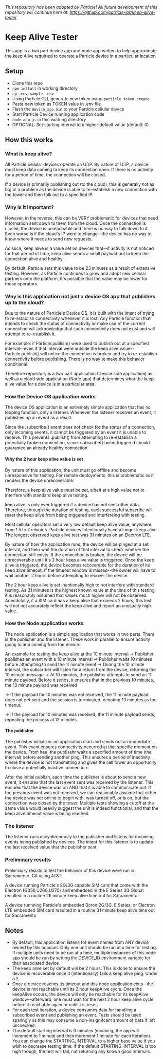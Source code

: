 *This repository has been adopted by Particle! All future development of this repository will continue here at: https://github.com/particle-iot/keep-alive-tester*

# Keep Alive Tester

This app is a two part device app and node app written to help approximate the keep Alive requiried to operate a Particle device in a partiicular location


## Setup
- Clone this repo
- `npm install` in working directory
- `cp .env.sample .env`
- Using Particle CLI, generate new token using `particle token create`
- Paste new token as TOKEN value in .env file
- Flash the `device_app.bin` to your Particle cellular device
- Start Particle Device running application code
- `node app.js` in this working directory
- OPTIONAL: Set starting interval to a higher default value (default: 0)

## How this works

### What is keep alive?

All Particle cellular devices operate on UDP. By nature of UDP, a device must keep data coming to keep its connection open. If there is no activiity for a period of time, the connection will be closed. 

If a device is primarily publishing out (to the cloud), this is generally not as big of a problem as the device is able to re-establish a new connection with the tower and then talk out to a specified IP. 

### Why is it important?

However, in the reverse, this can be VERY problematic for devices that need information sent down to them from the cloud. Once the connection is closed, the device is unreachable and there is no way to talk down to it. Even worse is if the cloud's IP were to change--the device has no way to know where it needs to send new requests.

As such, keep alive is a value set on devices that--if activity is not noticed for that period of time, keep alive sends a small payload out to keep the connection alive and healthy.

By default, Particle sets this value to be 23 minutes as a result of extensive testing. However, as Particle continues to grow and adopt new cellular partners onto the platform, it's possible that the value may be lower for these operators.

### Why is this application not just a device OS app that publishes up to the cloud?

Due to the nature of Particle's Device OS, it is built with the intent of trying to re-establish connectivity whenever it is lost. Any Particle function that intends to check the status of connectivity or make use of the current connection will acknowledge that such connectivity does not exist and will attempt to re-establish it.

For example: if Particle.publish() were used to publish out at a specified interval--even if that interval were outside the keep alive value--Particle.publish() will notice the connection is broken and try to re-establish connectivity before publishing. There is no way to make this behavior conditional.

Therefore repository is a two part application (Device side application) as well as a cloud side application (Node app) that determines what the keep alive value for a device is in a particular area.

### How the Device OS application works

The device OS application is an extremely simple application that has no looping function, only a listener. Whenever the listener receives an event, it publishes up an event as a result. 

Since the .subscribe() event does not check for the status of a connection, only incoming events, it cannot be triggered by an event it is unable to receive. This prevents .publish() from attempting to re-establish a potentially broken connection, since .subscribe() being triggered should guarantee an already healthy connection.

#### Why the 2 hour keep alive value is set

By nature of this application, the unit must go offline and become unresponsive for testing. For remote deployments, this is problematic as it renders the device unrecoverable.

Therefore, a keep alive value must be set, albeit at a high value not to interfere with standard keep alive testing. 

keep alive is only ever triggered if a device has not sent other data. Therefore, through the duration of testing, each successful subscribe will reset the keep alive from being triggered and interfereing with testing.

Most cellular operators set a very low default keep alive value, anywhere from 1.5 to 7 minutes. Particle devices intentionally have a longer keep alive. The longest observed keep alive test was 31 minutes on an Electron LTE.

By nature of how the application runs, the device will be pinged at a set interval, and then wait the duration of that interval to check whether the connection still exists. If the connection is broken, the device will be unrecoverable until it's 2 hour keep alive value is triggered. Once the keep alive is triggered, the device becomes recoverable for the duration of its keep alive timeout. If the timeout window is missed--the owner will have to wait another 2 hours before attempting to recover the device.

The 2 hour keep alive is set inentionally high to not interfere with standard testing. As 31 minutes is the highest known value at the time of this testing, it is reasonably assumed that values much higher will not be observed. Anecdotally, if a SIM card has a keep alive that exceeds 2 hours, this test will not not accurately reflect the keep alive and report an unusually high value.


### How the Node application works

The node application is a simple application that works in two parts. There is the publisher and the listener. These work in parallel to ensure activity going to and coming from the device.

An example for testing the keep alive at the 10 minute interval
-> Publisher publishes an event with a 10 minute interval
-> Publisher waits 10 minutes before attempting to send the 11 minute event
-> During the 10 minute interval, the subscriber will listen for a return from the device, returning the 10 minute message
-> At 10 minutes, the publisher attempts to send an 11 minute payload. Before it sends, it ensures that in the previous 10 minutes, the 10 minute payload was received

-> If the payload for 10 minutes was not received, the 11 minute payload does not get sent and the session is terminated, denoting 10 minutes as the timeout.

-> If the payload for 10 minutes was received, the 11 minute payload sends, repeating the process at 12 minutes.


#### The publisher

The publisher initializes on application start and sends out an immediate event. This event ensures connectivity occurred at that specific moment on the device. From hee, the publisehr waits a specified amount of time (the interval) before sending another ping. This ensures a period of inactivity where the device is not transmitting and gives the cell tower an opportunity to close a potentially inactive connection.

After the initial publish, each time the publisher is about to send a new event, it ensures that the last event sent was received by the listener. This ensures that the device was on AND that it is able to communicate out. If the previous event was not received, we can reasonably assume that either the device was not online to begin with, was turned off, or is on, but the connection was closed by the tower. Multiple tests showing a cutoff at the same value would heavily suggest the unit is indeed functionial, and that the keep alive timeout value is being reached.

### The listener

The listener runs ascynhronously to the publisher and listens for incoming events being published by devices. The intent for this listener is to update the last received value that the publisher sent.


### Preliminary results
Preliminary results to test the behavior of this device were run in Sacramento, CA using AT&T.

A device running Particle's 2G/3G capable SIM card that come with the Electron (G350,U260,U270) and embedded in the E Series 3G Global resulted in a routine 26 minute keep alive time out for Sacramento.

A device runnning Particle's embedded Boron 2G/3G, E Series, or Electron LTE embedded SIM card resulted in a routine 31 minute keep alive time out for Sacramento 

## Notes

- By default, this application listens for event names from ANY device owned by this account. Only one unit should be run at a time for testing. If multiple units need to be run at a time, multiple instances of this node app should be run by setting the DEVICE_ID environment variable for their associated device
- The keep alive set by default will be 2 hours. This is done to ensure the device is recoverable once it (intentionally) fails a keep alive ping. Under a 2 
- Once a device reaches its timeout and this node application exits--the device is not reachable until its 2 hour keepAlive cycle. Once the keepAlive occurs, the device will only be reachable for its keepAlive window--afterward, one must wait for the next 2 hour keep alive cycle before it reachable again or until it is reset.
- For each test iteration, a device consumes data for handling a subscribed event and publishing an event. Tests should be used sparingly as this may consume a non-insignifcant amount of data if left unchecked.
- The default starting interval is 0 minutes (meaning, the app will increment to 1 minute and then increment 1 minute for each iteration). You can change the STARTING_INTERVAL to a higher base value if you wish to decrease testing time. If the default STARTING_INTERVAL is too high though, the test will fail, not returning any known good intervals.
